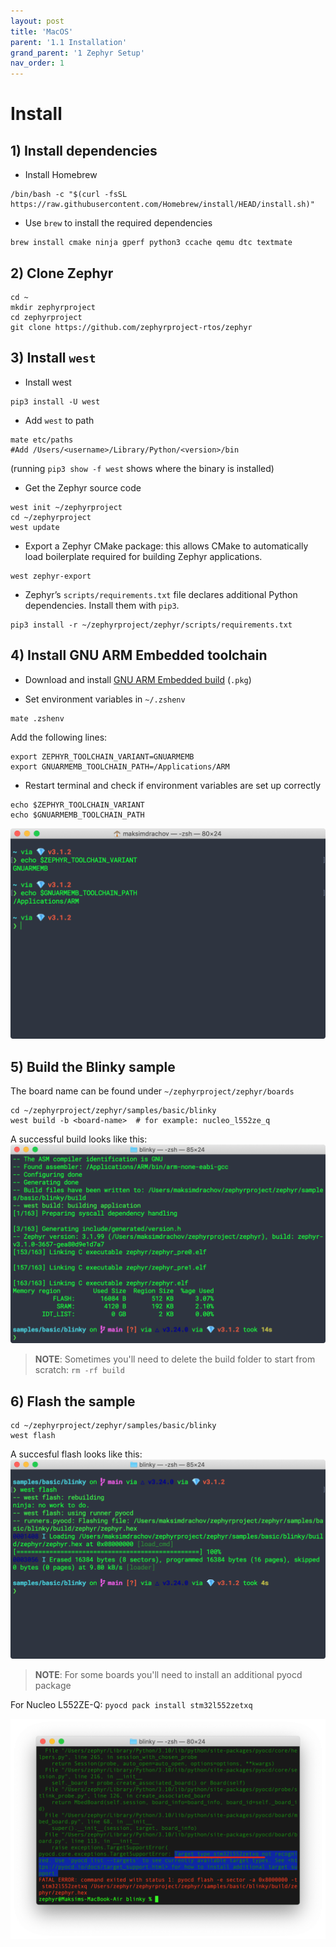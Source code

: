 ```yaml
---
layout: post
title: 'MacOS'
parent: '1.1 Installation'
grand_parent: '1 Zephyr Setup'
nav_order: 1
---
```


# Install

## 1) Install dependencies

- Install Homebrew
```
/bin/bash -c "$(curl -fsSL https://raw.githubusercontent.com/Homebrew/install/HEAD/install.sh)"
```

- Use `brew` to install the required dependencies

```
brew install cmake ninja gperf python3 ccache qemu dtc textmate    
```

## 2) Clone Zephyr
```
cd ~
mkdir zephyrproject
cd zephyrproject
git clone https://github.com/zephyrproject-rtos/zephyr
```

## 3) Install `west`
- Install west

```
pip3 install -U west
```

- Add `west` to path

```
mate etc/paths
#Add /Users/<username>/Library/Python/<version>/bin
```

(running `pip3 show -f west` shows where the binary is installed)

- Get the Zephyr source code
```
west init ~/zephyrproject
cd ~/zephyrproject
west update
```

- Export a Zephyr CMake package: this allows CMake to automatically load boilerplate required for building Zephyr applications.
```
west zephyr-export
```

- Zephyr’s `scripts/requirements.txt` file declares additional Python dependencies. Install them with `pip3`.
```
pip3 install -r ~/zephyrproject/zephyr/scripts/requirements.txt
```

## 4) Install GNU ARM Embedded toolchain

- Download and install [GNU ARM Embedded build](https://developer.arm.com/tools-and-software/open-source-software/developer-tools/gnu-toolchain/gnu-rm/downloads) (`.pkg`)
  
- Set environment variables in `~/.zshenv`
  
```
mate .zshenv
```

Add the following lines:

```
export ZEPHYR_TOOLCHAIN_VARIANT=GNUARMEMB
export GNUARMEMB_TOOLCHAIN_PATH=/Applications/ARM
```

- Restart terminal and check if environment variables are set up correctly

```
echo $ZEPHYR_TOOLCHAIN_VARIANT
echo $GNUARMEMB_TOOLCHAIN_PATH
```
  
![env_var_check](../../../images/zephyr-setup/env-var-check.png)

## 5) Build the Blinky sample

The board name can be found under `~/zephyrproject/zephyr/boards`

```
cd ~/zephyrproject/zephyr/samples/basic/blinky
west build -b <board-name>  # for example: nucleo_l552ze_q
```
A successful build looks like this:
![succes_build](../../../images/zephyr-setup/success-build.png)

> **NOTE**:  Sometimes you'll need to delete the build folder to start from scratch: `rm -rf build`

## 6) Flash the sample
```
cd ~/zephyrproject/zephyr/samples/basic/blinky
west flash
```
A succesful flash looks like this:
![succes_flash](/images/zephyr-setup/success-flash.png)

> **NOTE**:  For some boards you'll need to install an additional pyocd package

For Nucleo L552ZE-Q: `pyocd pack install stm32l552zetxq`

![pyocd-error](../../../images/zephyr-setup/pyocd-error.png)